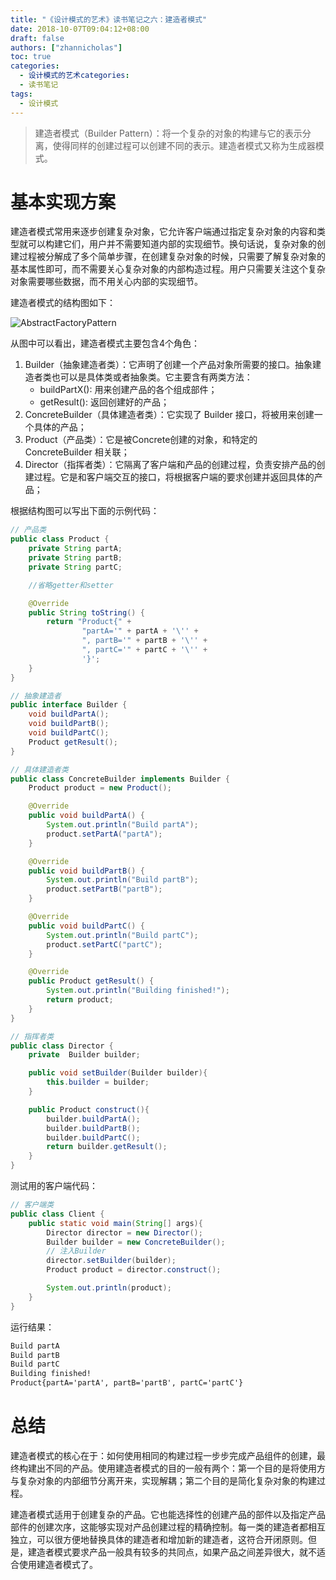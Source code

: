 ```yaml
---
title: "《设计模式的艺术》读书笔记之六：建造者模式"
date: 2018-10-07T09:04:12+08:00
draft: false
authors: ["zhannicholas"]
toc: true
categories:
  - 设计模式的艺术categories:
  - 读书笔记
tags:
  - 设计模式
---
```


> 建造者模式（Builder Pattern）：将一个复杂的对象的构建与它的表示分离，使得同样的创建过程可以创建不同的表示。建造者模式又称为生成器模式。

# 基本实现方案

建造者模式常用来逐步创建复杂对象，它允许客户端通过指定复杂对象的内容和类型就可以构建它们，用户并不需要知道内部的实现细节。换句话说，复杂对象的创建过程被分解成了多个简单步骤，在创建复杂对象的时候，只需要了解复杂对象的基本属性即可，而不需要关心复杂对象的内部构造过程。用户只需要关注这个复杂对象需要哪些数据，而不用关心内部的实现细节。

建造者模式的结构图如下：

![AbstractFactoryPattern](/images/design-patterns/BuilderPattern.jpg "建造者模式结构图")

从图中可以看出，建造者模式主要包含4个角色：

1. Builder（抽象建造者类）：它声明了创建一个产品对象所需要的接口。抽象建造者类也可以是具体类或者抽象类。它主要含有两类方法：
	- buildPartX(): 用来创建产品的各个组成部件；
	- getResult(): 返回创建好的产品；
2. ConcreteBuilder（具体建造者类）：它实现了 Builder 接口，将被用来创建一个具体的产品；
3. Product（产品类）：它是被Concrete创建的对象，和特定的 ConcreteBuilder 相关联；
4. Director（指挥者类）：它隔离了客户端和产品的创建过程，负责安排产品的创建过程。它是和客户端交互的接口，将根据客户端的要求创建并返回具体的产品；

根据结构图可以写出下面的示例代码：

```Java
// 产品类
public class Product {
    private String partA;
    private String partB;
    private String partC;

    //省略getter和setter

    @Override
    public String toString() {
        return "Product{" +
                "partA='" + partA + '\'' +
                ", partB='" + partB + '\'' +
                ", partC='" + partC + '\'' +
                '}';
    }
}
```

```Java
// 抽象建造者
public interface Builder {
    void buildPartA();
    void buildPartB();
    void buildPartC();
    Product getResult();
}
```

```Java
// 具体建造者类
public class ConcreteBuilder implements Builder {
    Product product = new Product();

    @Override
    public void buildPartA() {
        System.out.println("Build partA");
        product.setPartA("partA");
    }

    @Override
    public void buildPartB() {
        System.out.println("Build partB");
        product.setPartB("partB");
    }

    @Override
    public void buildPartC() {
        System.out.println("Build partC");
        product.setPartC("partC");
    }

    @Override
    public Product getResult() {
        System.out.println("Building finished!");
        return product;
    }
}
```

```Java
// 指挥者类
public class Director {
    private  Builder builder;

    public void setBuilder(Builder builder){
        this.builder = builder;
    }

    public Product construct(){
        builder.buildPartA();
        builder.buildPartB();
        builder.buildPartC();
        return builder.getResult();
    }
}
```

测试用的客户端代码：

```Java
// 客户端类
public class Client {
    public static void main(String[] args){
        Director director = new Director();
        Builder builder = new ConcreteBuilder();
        // 注入Builder
        director.setBuilder(builder);
        Product product = director.construct();

        System.out.println(product);
    }
}
```

运行结果：

```txt
Build partA
Build partB
Build partC
Building finished!
Product{partA='partA', partB='partB', partC='partC'}
```

# 总结

建造者模式的核心在于：如何使用相同的构建过程一步步完成产品组件的创建，最终构建出不同的产品。使用建造者模式的目的一般有两个：第一个目的是将使用方与复杂对象的内部细节分离开来，实现解耦；第二个目的是简化复杂对象的构建过程。

建造者模式适用于创建复杂的产品。它也能选择性的创建产品的部件以及指定产品部件的创建次序，这能够实现对产品创建过程的精确控制。每一类的建造者都相互独立，可以很方便地替换具体的建造者和增加新的建造者，这符合开闭原则。但是，建造者模式要求产品一般具有较多的共同点，如果产品之间差异很大，就不适合使用建造者模式了。